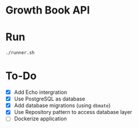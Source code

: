 # Growth Book API

# Run

```
./runner.sh
```


# To-Do
- [x] Add Echo intergration
- [x] Use PostgreSQL as database
- [x] Add database migrations (using `dbmate`)
- [x] Use Repository pattern to access database layer
- [ ] Dockerize application
